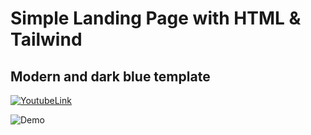 # Simple Landing Page with HTML & Tailwind
## Modern and dark blue template

[![YoutubeLink](https://github.com/arashactive/Landing-Page/assets/images/landing.png)](https://www.youtube.com/watch?v=KirvMOfTNEI&t=49s "Youtube Video")

![Demo](https://github.com/arashactive/Landing-Page/assets/images/landing.png)

